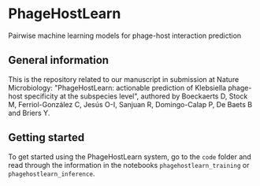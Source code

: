 # PhageHostLearn
Pairwise machine learning models for phage-host interaction prediction

## General information

This is the repository related to our manuscript in submission at Nature Microbiology:
"PhageHostLearn: actionable prediction of Klebsiella phage-host specificity at the subspecies level", authored by Boeckaerts D, Stock M, Ferriol-González C, Jesús O-I, Sanjuan R, Domingo-Calap P, De Baets B and Briers Y.

## Getting started
To get started using the PhageHostLearn system, go to the `code` folder and read through the information in the notebooks `phagehostlearn_training` or `phagehostlearn_inference`.
